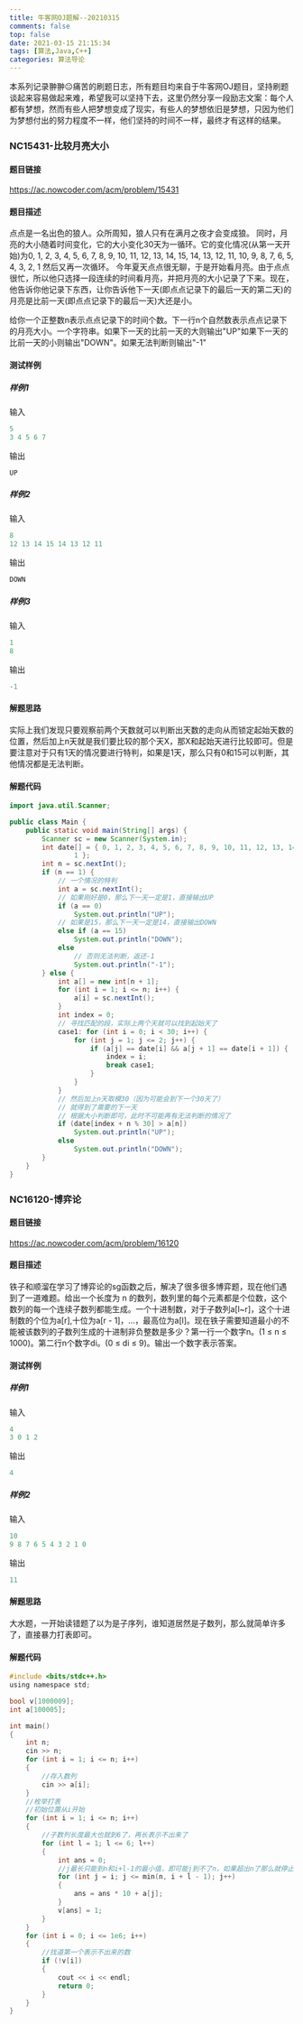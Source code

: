 ```yaml
---
title: 牛客网OJ题解--20210315
comments: false
top: false
date: 2021-03-15 21:15:34
tags: [算法,Java,C++]
categories: 算法导论
---
```


本系列记录翀翀😐痛苦的刷题日志，所有题目均来自于牛客网OJ题目，坚持刷题谈起来容易做起来难，希望我可以坚持下去，这里仍然分享一段励志文案：每个人都有梦想，然而有些人把梦想变成了现实，有些人的梦想依旧是梦想，只因为他们为梦想付出的努力程度不一样，他们坚持的时间不一样，最终才有这样的结果。

<!-- more -->

### NC15431-比较月亮大小

#### 题目链接

https://ac.nowcoder.com/acm/problem/15431

#### 题目描述

点点是一名出色的狼人。众所周知，狼人只有在满月之夜才会变成狼。 同时，月亮的大小随着时间变化，它的大小变化30天为一循环。它的变化情况(从第一天开始)为0, 1, 2, 3, 4, 5, 6, 7, 8, 9, 10, 11, 12, 13, 14, 15, 14, 13, 12, 11, 10, 9, 8, 7, 6, 5, 4, 3, 2, 1 然后又再一次循环。 今年夏天点点很无聊，于是开始看月亮。由于点点很忙，所以他只选择一段连续的时间看月亮，并把月亮的大小记录了下来。现在，他告诉你他记录下东西，让你告诉他下一天(即点点记录下的最后一天的第二天)的月亮是比前一天(即点点记录下的最后一天)大还是小。

给你一个正整数n表示点点记录下的时间个数。下一行n个自然数表示点点记录下的月亮大小。一个字符串。如果下一天的比前一天的大则输出"UP"如果下一天的比前一天的小则输出"DOWN"。如果无法判断则输出"-1"

#### 测试样例

##### 样例1

输入

```c
5
3 4 5 6 7
```

输出

```c
UP
```

##### 样例2

输入

```c
8
12 13 14 15 14 13 12 11
```

输出

```c
DOWN
```

##### 样例3

输入

```c
1
8
```

输出

```c
-1
```

#### 解题思路

实际上我们发现只要观察前两个天数就可以判断出天数的走向从而锁定起始天数的位置，然后加上n天就是我们要比较的那个天X，那X和起始天进行比较即可。但是要注意对于只有1天的情况要进行特判，如果是1天，那么只有0和15可以判断，其他情况都是无法判断。

#### 解题代码

```java
import java.util.Scanner;

public class Main {
    public static void main(String[] args) {
        Scanner sc = new Scanner(System.in);
        int date[] = { 0, 1, 2, 3, 4, 5, 6, 7, 8, 9, 10, 11, 12, 13, 14, 15, 14, 13, 12, 11, 10, 9, 8, 7, 6, 5, 4, 3, 2,
                1 };
        int n = sc.nextInt();
        if (n == 1) {
            // 一个情况的特判
            int a = sc.nextInt();
            // 如果刚好是0，那么下一天一定是1，直接输出UP
            if (a == 0)
                System.out.println("UP");
            // 如果是15，那么下一天一定是14，直接输出DOWN
            else if (a == 15)
                System.out.println("DOWN");
            else
                // 否则无法判断，返还-1
                System.out.println("-1");
        } else {
            int a[] = new int[n + 1];
            for (int i = 1; i <= n; i++) {
                a[i] = sc.nextInt();
            }
            int index = 0;
            // 寻找匹配的段，实际上两个天就可以找到起始天了
            case1: for (int i = 0; i < 30; i++) {
                for (int j = 1; j <= 2; j++) {
                    if (a[j] == date[i] && a[j + 1] == date[i + 1]) {
                        index = i;
                        break case1;
                    }
                }
            }
            // 然后加上n天取模30（因为可能会到下一个30天了）
            // 就得到了需要的下一天
            // 根据大小判断即可，此时不可能再有无法判断的情况了
            if (date[index + n % 30] > a[n])
                System.out.println("UP");
            else
                System.out.println("DOWN");
        }
    }
}
```

### NC16120-博弈论

#### 题目链接

https://ac.nowcoder.com/acm/problem/16120

#### 题目描述

铁子和顺溜在学习了博弈论的sg函数之后，解决了很多很多博弈题，现在他们遇到了一道难题。给出一个长度为 n 的数列，数列里的每个元素都是个位数，这个数列的每一个连续子数列都能生成。一个十进制数，对于子数列a[l~r]，这个十进制数的个位为a[r],十位为a[r - 1]，...，最高位为a[l]。现在铁子需要知道最小的不能被该数列的子数列生成的十进制非负整数是多少？第一行一个数字n。(1 ≤ n ≤ 1000)。第二行n个数字di。(0 ≤ di ≤ 9)。输出一个数字表示答案。

#### 测试样例

##### 样例1

输入

```c
4
3 0 1 2
```

输出

```c
4
```

##### 样例2

输入

```c
10
9 8 7 6 5 4 3 2 1 0
```

输出

```c
11
```

#### 解题思路

大水题，一开始读错题了以为是子序列，谁知道居然是子数列，那么就简单许多了，直接暴力打表即可。

#### 解题代码

```c
#include <bits/stdc++.h>
using namespace std;

bool v[1000009];
int a[100005];

int main()
{
    int n;
    cin >> n;
    for (int i = 1; i <= n; i++)
    {
        //存入数列
        cin >> a[i];
    }
    //枚举打表
    //初始位置从i开始
    for (int i = 1; i <= n; i++)
    {
        //子数列长度最大也就到6了，再长表示不出来了
        for (int l = 1; l <= 6; l++)
        {
            int ans = 0;
            //j最长只能到n和i+l-1的最小值，即可能j到不了n，如果超出n了那么就停止
            for (int j = i; j <= min(n, i + l - 1); j++)
            {
                ans = ans * 10 + a[j];
            }
            v[ans] = 1;
        }
    }
    for (int i = 0; i <= 1e6; i++)
    {
        //找道第一个表示不出来的数
        if (!v[i])
        {
            cout << i << endl;
            return 0;
        }
    }
}
```

